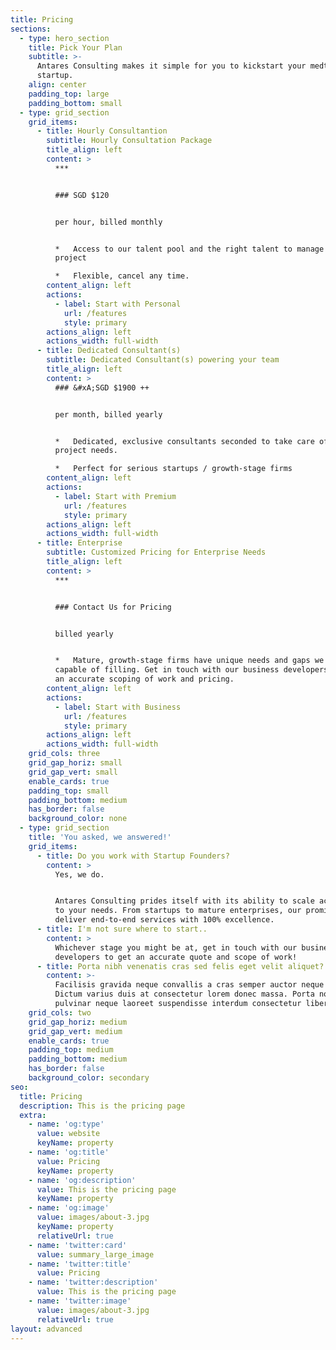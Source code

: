 ```yaml
---
title: Pricing
sections:
  - type: hero_section
    title: Pick Your Plan
    subtitle: >-
      Antares Consulting makes it simple for you to kickstart your medtech
      startup.
    align: center
    padding_top: large
    padding_bottom: small
  - type: grid_section
    grid_items:
      - title: Hourly Consultantion
        subtitle: Hourly Consultation Package
        title_align: left
        content: >
          ***


          ### SGD $120


          per hour, billed monthly


          *   Access to our talent pool and the right talent to manage your
          project

          *   Flexible, cancel any time.
        content_align: left
        actions:
          - label: Start with Personal
            url: /features
            style: primary
        actions_align: left
        actions_width: full-width
      - title: Dedicated Consultant(s)
        subtitle: Dedicated Consultant(s) powering your team
        title_align: left
        content: >
          ### &#xA;SGD $1900 ++


          per month, billed yearly


          *   Dedicated, exclusive consultants seconded to take care of your
          project needs.

          *   Perfect for serious startups / growth-stage firms
        content_align: left
        actions:
          - label: Start with Premium
            url: /features
            style: primary
        actions_align: left
        actions_width: full-width
      - title: Enterprise
        subtitle: Customized Pricing for Enterprise Needs
        title_align: left
        content: >
          ***


          ### Contact Us for Pricing


          billed yearly


          *   Mature, growth-stage firms have unique needs and gaps we are
          capable of filling. Get in touch with our business developers to get
          an accurate scoping of work and pricing.
        content_align: left
        actions:
          - label: Start with Business
            url: /features
            style: primary
        actions_align: left
        actions_width: full-width
    grid_cols: three
    grid_gap_horiz: small
    grid_gap_vert: small
    enable_cards: true
    padding_top: small
    padding_bottom: medium
    has_border: false
    background_color: none
  - type: grid_section
    title: 'You asked, we answered!'
    grid_items:
      - title: Do you work with Startup Founders?
        content: >
          Yes, we do.


          Antares Consulting prides itself with its ability to scale according
          to your needs. From startups to mature enterprises, our promise is to
          deliver end-to-end services with 100% excellence.
      - title: I'm not sure where to start..
        content: >
          Whichever stage you might be at, get in touch with our business
          developers to get an accurate quote and scope of work!
      - title: Porta nibh venenatis cras sed felis eget velit aliquet?
        content: >-
          Facilisis gravida neque convallis a cras semper auctor neque vitae.
          Dictum varius duis at consectetur lorem donec massa. Porta non
          pulvinar neque laoreet suspendisse interdum consectetur libero.
    grid_cols: two
    grid_gap_horiz: medium
    grid_gap_vert: medium
    enable_cards: true
    padding_top: medium
    padding_bottom: medium
    has_border: false
    background_color: secondary
seo:
  title: Pricing
  description: This is the pricing page
  extra:
    - name: 'og:type'
      value: website
      keyName: property
    - name: 'og:title'
      value: Pricing
      keyName: property
    - name: 'og:description'
      value: This is the pricing page
      keyName: property
    - name: 'og:image'
      value: images/about-3.jpg
      keyName: property
      relativeUrl: true
    - name: 'twitter:card'
      value: summary_large_image
    - name: 'twitter:title'
      value: Pricing
    - name: 'twitter:description'
      value: This is the pricing page
    - name: 'twitter:image'
      value: images/about-3.jpg
      relativeUrl: true
layout: advanced
---
```

